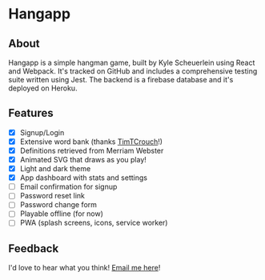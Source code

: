 # Hangapp

## About

Hangapp is a simple hangman game, built by Kyle Scheuerlein using React and Webpack. It's tracked on GitHub and includes a comprehensive testing suite written using Jest. The backend is a firebase database and it's deployed on Heroku.

## Features

- [x] Signup/Login
- [x] Extensive word bank (thanks [TimTCrouch](https://github.com/TimTCrouch/WordList-JS)!)
- [x] Definitions retrieved from Merriam Webster
- [x] Animated SVG that draws as you play!
- [x] Light and dark theme
- [x] App dashboard with stats and settings
- [ ] Email confirmation for signup
- [ ] Password reset link
- [ ] Password change form
- [ ] Playable offline (for now)
- [ ] PWA (splash screens, icons, service worker)

## Feedback

I'd love to hear what you think! [Email me here](mailto:kyle@kylesureline.com)!
